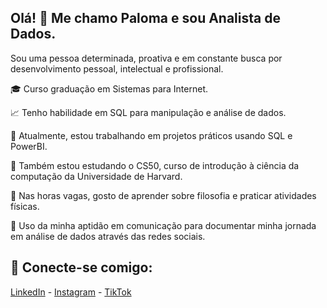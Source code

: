 ## Olá! 👋 Me chamo Paloma e sou Analista de Dados.

Sou uma pessoa determinada, proativa e em constante busca por desenvolvimento pessoal, intelectual e profissional.

🎓 Curso graduação em Sistemas para Internet.

📈 Tenho habilidade em SQL para manipulação e análise de dados.

🔭 Atualmente, estou trabalhando em projetos práticos usando SQL e PowerBI.

🌱 Também estou estudando o CS50, curso de introdução à ciência da computação da Universidade de Harvard.

🎯 Nas horas vagas, gosto de aprender sobre filosofia e praticar atividades físicas.

💖 Uso da minha aptidão em comunicação para documentar minha jornada em análise de dados através das redes sociais.



## 🔗 Conecte-se comigo:

[LinkedIn](https://www.linkedin.com/in/palomasariah/) - [Instagram](https://www.instagram.com/palomaedados/) - [TikTok](https://tiktok.com/@palomaedados)



<!--- # Olá! 👋 Me chamo Paloma e sou uma Analista de Dados.

- 👀 I’m interested in ...
- 🌱 I’m currently learning ...
- 💞️ I’m looking to collaborate on ...
- 📫 How to reach me ...
- 😄 Pronouns: ...
- ⚡ Fun fact: ...
palomasariah/palomasariah is a ✨ special ✨ repository because its `README.md` (this file) appears on your GitHub profile.
You can click the Preview link to take a look at your changes.
--->
